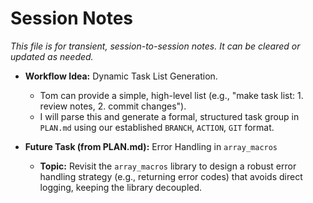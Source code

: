 # Session Notes
*This file is for transient, session-to-session notes. It can be cleared or updated as needed.*

-   **Workflow Idea:** Dynamic Task List Generation.
    -   Tom can provide a simple, high-level list (e.g., "make task list: 1. review notes, 2. commit changes").
    -   I will parse this and generate a formal, structured task group in `PLAN.md` using our established `BRANCH`, `ACTION`, `GIT` format.

-   **Future Task (from PLAN.md):** Error Handling in `array_macros`
    -   **Topic:** Revisit the `array_macros` library to design a robust error handling strategy (e.g., returning error codes) that avoids direct logging, keeping the library decoupled.
